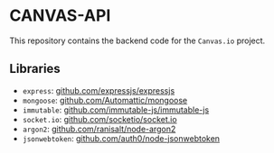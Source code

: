 # CANVAS-API

This repository contains the backend code for the `Canvas.io` project.

## Libraries

- `express`:
  [github.com/expressjs/expressjs](https://github.com/expressjs/express)
- `mongoose`:
  [github.com/Automattic/mongoose](https://github.com/Automattic/mongoose)
- `immutable`:
  [github.com/immutable-js/immutable-js](https://github.com/immutable-js/immutable-js)
- `socket.io`:
  [github.com/socketio/socket.io](https://github.com/socketio/socket.io)
- `argon2`:
  [github.com/ranisalt/node-argon2](https://github.com/ranisalt/node-argon2)
- `jsonwebtoken`:
  [github.com/auth0/node-jsonwebtoken](https://github.com/auth0/node-jsonwebtoken)
